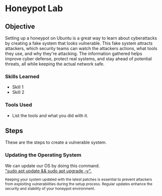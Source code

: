 # Honeypot Lab

## Objective

Setting up a honeypot on Ubuntu is a great way to learn about cyberattacks by creating a fake system that looks vulnerable. This fake system attracts attackers, which security teams can watch the attackers actions, what tools they use, and why they're attacking. The information gathered helps improve cyber defense, protect real systems, and stay ahead of potential threats, all while keeping the actual network safe. 

### Skills Learned


- Skill 1
- Skill 2

### Tools Used

- List the tools and what you did with it.

## Steps

These are the steps to create a vulnerable system.

### Updating the Operating System
<div>
    We can update our OS by doing this command.
</div>
<div>
<a href="https://postimg.cc/KKL91jtZ">
    "sudo apt update && sudo apt upgrade -y".
</a>
</div>
<div>
 <p style="font-size: 12px;">
        Keeping your system updated with the latest patches is essential to prevent attackers from exploiting vulnerabilities during the setup process. Regular updates enhance the security and stability of your honeypot environment.
    </p>
</div>
